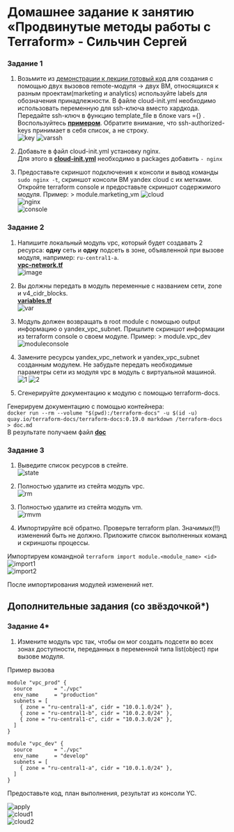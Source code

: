 # Домашнее задание к занятию «Продвинутые методы работы с Terraform» - Сильчин Сергей

### Задание 1

1. Возьмите из [демонстрации к лекции готовый код](https://github.com/netology-code/ter-homeworks/tree/main/04/demonstration1) для создания с помощью двух вызовов remote-модуля -> двух ВМ, относящихся к разным проектам(marketing и analytics) используйте labels для обозначения принадлежности.  В файле cloud-init.yml необходимо использовать переменную для ssh-ключа вместо хардкода. Передайте ssh-ключ в функцию template_file в блоке vars ={} .
Воспользуйтесь [**примером**](https://grantorchard.com/dynamic-cloudinit-content-with-terraform-file-templates/). Обратите внимание, что ssh-authorized-keys принимает в себя список, а не строку.  
![key](https://github.com/user-attachments/assets/70a03d47-6541-4725-b191-ea6b43e93079)
![varssh](https://github.com/user-attachments/assets/ae6e6471-5c77-44d3-98be-db1ece8f68fe)  

3. Добавьте в файл cloud-init.yml установку nginx.  
   Для этого в [**cloud-init.yml**](https://github.com/Daimero88/netology/blob/main/terraform-hw/04/src/cloud-init.yml) необходимо в packages добавить ```- nginx```  
4. Предоставьте скриншот подключения к консоли и вывод команды ```sudo nginx -t```, скриншот консоли ВМ yandex cloud с их метками. Откройте terraform console и предоставьте скриншот содержимого модуля. Пример: > module.marketing_vm
![cloud](https://github.com/user-attachments/assets/63caae92-82e4-4316-b4ed-56bbb603c946)  
![nginx](https://github.com/user-attachments/assets/8b040d67-944e-46b8-8b88-5a37d01c3bcf)  
![console](https://github.com/user-attachments/assets/e8eb5a12-89d2-400f-b25e-3b6f3286c941)


### Задание 2

1. Напишите локальный модуль vpc, который будет создавать 2 ресурса: **одну** сеть и **одну** подсеть в зоне, объявленной при вызове модуля, например: ```ru-central1-a```.  
   [**vpc-network.tf**](https://github.com/Daimero88/netology/blob/main/terraform-hw/04/src/vpc/vpc-network.tf)  
   ![image](https://github.com/user-attachments/assets/b6e28185-9e60-4955-a964-0206f56f97f8)

2. Вы должны передать в модуль переменные с названием сети, zone и v4_cidr_blocks.  
   [**variables.tf**](https://github.com/Daimero88/netology/blob/main/terraform-hw/04/src/vpc/variables.tf)  
   ![var](https://github.com/user-attachments/assets/384be53d-2484-4bbc-8ff6-5e81ef4c528a)  

3. Модуль должен возвращать в root module с помощью output информацию о yandex_vpc_subnet. Пришлите скриншот информации из terraform console о своем модуле. Пример: > module.vpc_dev  
   ![moduleconsole](https://github.com/user-attachments/assets/a795ffa3-1666-40f9-bd2e-add9c4c2dbd1)

4. Замените ресурсы yandex_vpc_network и yandex_vpc_subnet созданным модулем. Не забудьте передать необходимые параметры сети из модуля vpc в модуль с виртуальной машиной.
   ![1](https://github.com/user-attachments/assets/9d5b3504-c0d2-48c0-be0e-fdac83f8d98f)
   ![2](https://github.com/user-attachments/assets/c2c1e061-6bd5-45eb-a4f5-724dd0a7e28a)  

5. Сгенерируйте документацию к модулю с помощью terraform-docs.

Генерируем документацию с помощью контейнера:  
```docker run --rm --volume "$(pwd):/terraform-docs" -u $(id -u) quay.io/terraform-docs/terraform-docs:0.19.0 markdown /terraform-docs > doc.md```  
В результате получаем файл [**doc**](https://github.com/Daimero88/netology/blob/main/terraform-hw/04/src/vpc/doc.md)

### Задание 3
1. Выведите список ресурсов в стейте.  
![state](https://github.com/user-attachments/assets/51c88145-5041-486a-befc-b3aa9640e62c)  

2. Полностью удалите из стейта модуль vpc.  
![rm](https://github.com/user-attachments/assets/b813b93f-e5c9-4b78-98a3-62c5a2be9bca)  

3. Полностью удалите из стейта модуль vm.  
![rmvm](https://github.com/user-attachments/assets/03cde188-e200-438c-8618-10a5cbf956c4)  

4. Импортируйте всё обратно. Проверьте terraform plan. Значимых(!!) изменений быть не должно.
Приложите список выполненных команд и скриншоты процессы.

Импортируем командной ```terraform import module.<module_name> <id>```  
![import1](https://github.com/user-attachments/assets/15856b90-d84e-4fb5-80a3-74b95ea109c2)  
![import2](https://github.com/user-attachments/assets/193278da-47f3-4018-a8f3-1e2758c78051)


После импортирования модулей изменений нет.


## Дополнительные задания (со звёздочкой*)

### Задание 4*

1. Измените модуль vpc так, чтобы он мог создать подсети во всех зонах доступности, переданных в переменной типа list(object) при вызове модуля.  
  
Пример вызова
```
module "vpc_prod" {
  source       = "./vpc"
  env_name     = "production"
  subnets = [
    { zone = "ru-central1-a", cidr = "10.0.1.0/24" },
    { zone = "ru-central1-b", cidr = "10.0.2.0/24" },
    { zone = "ru-central1-c", cidr = "10.0.3.0/24" },
  ]
}

module "vpc_dev" {
  source       = "./vpc"
  env_name     = "develop"
  subnets = [
    { zone = "ru-central1-a", cidr = "10.0.1.0/24" },
  ]
}
```  
Предоставьте код, план выполнения, результат из консоли YC.  

![apply](https://github.com/user-attachments/assets/dca54fe9-018a-4cef-8e80-a1c05fc4abb1)  
![cloud1](https://github.com/user-attachments/assets/dc04cc61-22fe-4f55-8dfd-15212a954f1a)  
![cloud2](https://github.com/user-attachments/assets/c8c7b807-0328-48af-bea1-1e6b12c439e3)



